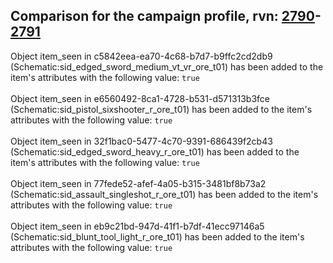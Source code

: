 ## Comparison for the campaign profile, rvn: [2790](https://github.com/PRO100KatYT/FortniteProfileRevisions/tree/main/profiles/campaign/2790%20campaign.json)-[2791](https://github.com/PRO100KatYT/FortniteProfileRevisions/tree/main/profiles/campaign/2791%20campaign.json)

Object item_seen in c5842eea-ea70-4c68-b7d7-b9ffc2cd2db9 (Schematic:sid_edged_sword_medium_vt_vr_ore_t01) has been added to the item's attributes with the following value: `true`
<br><br>
Object item_seen in e6560492-8ca1-4728-b531-d571313b3fce (Schematic:sid_pistol_sixshooter_r_ore_t01) has been added to the item's attributes with the following value: `true`
<br><br>
Object item_seen in 32f1bac0-5477-4c70-9391-686439f2cb43 (Schematic:sid_edged_sword_heavy_r_ore_t01) has been added to the item's attributes with the following value: `true`
<br><br>
Object item_seen in 77fede52-afef-4a05-b315-3481bf8b73a2 (Schematic:sid_assault_singleshot_r_ore_t01) has been added to the item's attributes with the following value: `true`
<br><br>
Object item_seen in eb9c21bd-947d-41f1-b7df-41ecc97146a5 (Schematic:sid_blunt_tool_light_r_ore_t01) has been added to the item's attributes with the following value: `true`
<br><br>
